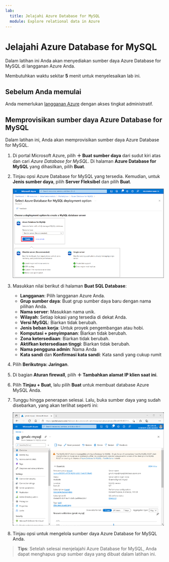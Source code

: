 ```yaml
---
lab:
  title: Jelajahi Azure Database for MySQL
  module: Explore relational data in Azure
---
```


# <a name="explore-azure-database-for-mysql"></a>Jelajahi Azure Database for MySQL

Dalam latihan ini Anda akan menyediakan sumber daya Azure Database for MySQL di langganan Azure Anda.

Membutuhkan waktu sekitar **5** menit untuk menyelesaikan lab ini.

## <a name="before-you-start"></a>Sebelum Anda memulai

Anda memerlukan [langganan Azure](https://azure.microsoft.com/free) dengan akses tingkat administratif.

## <a name="provision-an-azure-database-for-mysql-resource"></a>Memprovisikan sumber daya Azure Database for MySQL

Dalam latihan ini, Anda akan memprovisikan sumber daya Azure Database for MySQL.

1. Di portal Microsoft Azure, pilih **&#65291; Buat sumber daya** dari sudut kiri atas dan cari *Azure Database for MySQL*. Di halaman **Azure Database for MySQL** yang dihasilkan, pilih **Buat**.

1. Tinjau opsi Azure Database for MySQL yang tersedia. Kemudian, untuk **Jenis sumber daya**, pilih **Server Fleksibel** dan pilih **Buat**.

    ![Cuplikan layar opsi penyebaran Azure Database for MySQL](images/mysql-options.png)

1. Masukkan nilai berikut di halaman **Buat SQL Database**:
    - **Langganan**: Pilih langganan Azure Anda.
    - **Grup sumber daya**: Buat grup sumber daya baru dengan nama pilihan Anda.
    - **Nama server**: Masukkan nama unik.
    - **Wilayah**: Setiap lokasi yang tersedia di dekat Anda.
    - **Versi MySQL**: Biarkan tidak berubah.
    - **Jenis beban kerja**: Untuk proyek pengembangan atau hobi.
    - **Komputasi + penyimpanan**: Biarkan tidak berubah.
    - **Zona ketersediaan**: Biarkan tidak berubah.
    - **Aktifkan ketersediaan tinggi**: Biarkan tidak berubah.
    - **Nama pengguna admin**: Nama Anda
    - **Kata sandi** dan **Konfirmasi kata sandi**: Kata sandi yang cukup rumit

1. Pilih **Berikutnya: Jaringan**.

1. Di bagian **Aturan firewall**, pilih **&#65291; Tambahkan alamat IP klien saat ini**.

1. Pilih **Tinjau + Buat**, lalu pilih **Buat** untuk membuat database Azure MySQL Anda.

1. Tunggu hingga penerapan selesai. Lalu, buka sumber daya yang sudah disebarkan, yang akan terlihat seperti ini:

    ![Cuplikan layar portal Microsoft Azure yang menampilkan halaman Azure Database for MySQL.](images/mysql-portal.png)

1. Tinjau opsi untuk mengelola sumber daya Azure Database for MySQL Anda.

> **Tips**: Setelah selesai menjelajahi Azure Database for MySQL, Anda dapat menghapus grup sumber daya yang dibuat dalam latihan ini.
